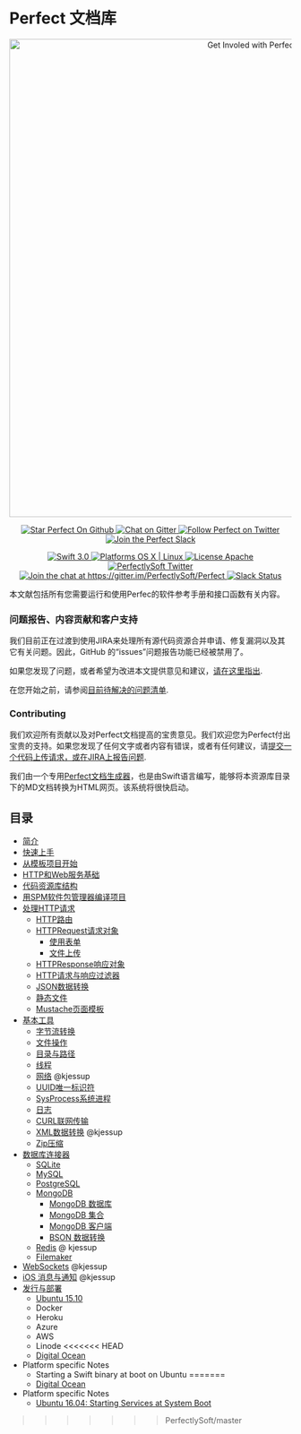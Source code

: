 # Perfect 文档库
<p align="center">
    <a href="http://perfect.org/get-involved.html" target="_blank">
        <img src="http://perfect.org/assets/github/perfect_github_2_0_0.jpg" alt="Get Involed with Perfect!" width="854" />
    </a>
</p>

<p align="center">
    <a href="https://github.com/PerfectlySoft/Perfect" target="_blank">
        <img src="http://www.perfect.org/github/Perfect_GH_button_1_Star.jpg" alt="Star Perfect On Github" />
    </a>
    <a href="https://gitter.im/PerfectlySoft/Perfect" target="_blank">
        <img src="http://www.perfect.org/github/Perfect_GH_button_2_Git.jpg" alt="Chat on Gitter" />
    </a>
    <a href="https://twitter.com/perfectlysoft" target="_blank">
        <img src="http://www.perfect.org/github/Perfect_GH_button_3_twit.jpg" alt="Follow Perfect on Twitter" />
    </a>
    <a href="http://perfect.ly" target="_blank">
        <img src="http://www.perfect.org/github/Perfect_GH_button_4_slack.jpg" alt="Join the Perfect Slack" />
    </a>
</p>

<p align="center">
    <a href="https://developer.apple.com/swift/" target="_blank">
        <img src="https://img.shields.io/badge/Swift-3.0-orange.svg?style=flat" alt="Swift 3.0">
    </a>
    <a href="https://developer.apple.com/swift/" target="_blank">
        <img src="https://img.shields.io/badge/Platforms-OS%20X%20%7C%20Linux%20-lightgray.svg?style=flat" alt="Platforms OS X | Linux">
    </a>
    <a href="http://perfect.org/licensing.html" target="_blank">
        <img src="https://img.shields.io/badge/License-Apache-lightgrey.svg?style=flat" alt="License Apache">
    </a>
    <a href="http://twitter.com/PerfectlySoft" target="_blank">
        <img src="https://img.shields.io/badge/Twitter-@PerfectlySoft-blue.svg?style=flat" alt="PerfectlySoft Twitter">
    </a>
    <a href="https://gitter.im/PerfectlySoft/Perfect?utm_source=badge&utm_medium=badge&utm_campaign=pr-badge&utm_content=badge" target="_blank">
        <img src="https://img.shields.io/badge/Gitter-Join%20Chat-brightgreen.svg" alt="Join the chat at https://gitter.im/PerfectlySoft/Perfect">
    </a>
    <a href="http://perfect.ly" target="_blank">
        <img src="http://perfect.ly/badge.svg" alt="Slack Status">
    </a>
</p>

本文献包括所有您需要运行和使用Perfec的软件参考手册和接口函数有关内容。

### 问题报告、内容贡献和客户支持

我们目前正在过渡到使用JIRA来处理所有源代码资源合并申请、修复漏洞以及其它有关问题。因此，GitHub 的“issues”问题报告功能已经被禁用了。

如果您发现了问题，或者希望为改进本文提供意见和建议，[请在这里指出](http://jira.perfect.org:8080/servicedesk/customer/portal/1).

在您开始之前，请参阅[目前待解决的问题清单](http://jira.perfect.org:8080/projects/ISS/issues).

### Contributing

我们欢迎所有贡献以及对Perfect文档提高的宝贵意见。我们欢迎您为Perfect付出宝贵的支持。如果您发现了任何文字或者内容有错误，或者有任何建议，请[提交一个代码上传请求，或在JIRA上报告问题](http://jira.perfect.org:8080/servicedesk/customer/portal/1/user/login?destination=portal%2F1).

我们由一个专用[Perfect文档生成器](https://github.com/PerfectlySoft/PerfectDocGenerator)，也是由Swift语言编写，能够将本资源库目录下的MD文档转换为HTML网页。该系统将很快启动。

## 目录

* [简介](guide/introduction.md)
* [快速上手](guide/gettingStarted.md)
* [从模板项目开始](guide/gettingStartedFromScratch.md)
* [HTTP和Web服务基础](guide/WebServicesPrimer.md)
* [代码资源库结构](guide/repositoryLayout.md)
* [用SPM软件包管理器编译项目](guide/buildingWithSPM.md)
* [处理HTTP请求](guide/handlingRequests.md)
	* [HTTP路由](guide/routing.md)
	* [HTTPRequest请求对象](guide/HTTPRequest.md)
	 	* [使用表单](guide/formData.md)
		* [文件上传](guide/fileUploads.md)
	* [HTTPResponse响应对象](guide/HTTPResponse.md)
	* [HTTP请求与响应过滤器](guide/filters.md)
	* [JSON数据转换](guide/JSON.md)
	* [静态文件](guide/staticFileContent.md)
	* [Mustache页面模板](guide/mustache.md)
* [基本工具](guide/utilities.md)
	* [字节流转换](guide/bytes.md)
	* [文件操作](guide/file.md)
	* [目录与路径](guide/dir.md)
	* [线程](guide/thread.md)
	* [网络](guide/net.md) @kjessup
	* [UUID唯一标识符](guide/UUID.md)
	* [SysProcess系统进程](guide/sysProcess.md)
	* [日志](guide/log.md)
	* [CURL联网传输](guide/cURL.md)
	* [XML数据转换](guide/xml.md) @kjessup
	* [Zip压缩](guide/zip.md)
* [数据库连接器](guide/databaseConnectors.md)
	* [SQLite](guide/SQLite.md)
	* [MySQL](guide/MySQL.md)
	* [PostgreSQL](guide/PostgreSQL.md)
	* [MongoDB](guide/MongoDB.md)
		* [MongoDB 数据库](guide/MongoDB-Database.md)
		* [MongoDB 集合](guide/MongoDB-Collections.md)
		* [MongoDB 客户端](guide/MongoDB-Client.md)
		* [BSON 数据转换](guide/MongoDB-BSON.md)
	* [Redis](guide/Redis.md) @ kjessup
	* [Filemaker](guide/filemaker.md)
* [WebSockets](guide/webSockets.md) @kjessup
* [iOS 消息与通知](guide/iOSNotifications.md) @kjessup
* [发行与部署](guide/deployment.md)
	* [Ubuntu 15.10](guide/deployment-Ubuntu1510.md)
	* Docker
	* Heroku
	* Azure
	* AWS
	* Linode
<<<<<<< HEAD
	* [Digital Ocean](guide/deployment-DigitalOcean.md)
* Platform specific Notes
	* Starting a Swift binary at boot on Ubuntu
=======
	* [Digital Ocean](https://github.com/PerfectlySoft/PerfectDocs/blob/master/guide/deployment-DigitalOcean.md)
* Platform specific Notes
	* [Ubuntu 16.04: Starting Services at System Boot](https://github.com/PerfectlySoft/PerfectDocs/blob/master/guide/starting-services.md)
>>>>>>> PerfectlySoft/master

